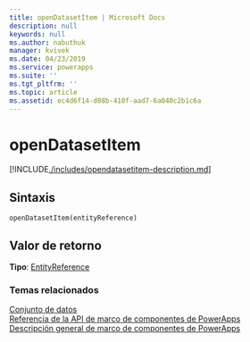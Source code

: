```yaml
---
title: openDatasetItem | Microsoft Docs
description: null
keywords: null
ms.author: nabuthuk
manager: kvivek
ms.date: 04/23/2019
ms.service: powerapps
ms.suite: ''
ms.tgt_pltfrm: ''
ms.topic: article
ms.assetid: ec4d6f14-d08b-410f-aad7-6a040c2b1c6a
---
```


# <a name="opendatasetitem"></a>openDatasetItem

[!INCLUDE[./includes/opendatasetitem-description.md](./includes/opendatasetitem-description.md)]

## <a name="syntax"></a>Sintaxis

`openDatasetItem(entityReference)`

## <a name="return-value"></a>Valor de retorno

**Tipo**: [EntityReference](../entityreference.md)


### <a name="related-topics"></a>Temas relacionados

[Conjunto de datos](../dataset.md)<br/>
[Referencia de la API de marco de componentes de PowerApps](../../reference/index.md)<br/>
[Descripción general de marco de componentes de PowerApps](../../overview.md)
